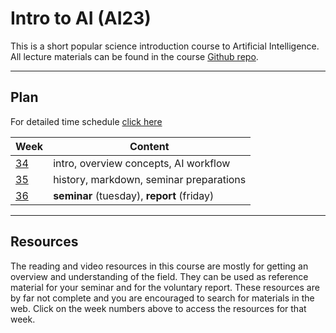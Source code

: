 # Intro to AI (AI23)

This is a short popular science introduction course to Artificial Intelligence. All lecture materials can be found in the course [Github repo](https://github.com/everyloop/AI-intro-AI23).

---
## Plan

For detailed time schedule [click here](https://www.ithsdistans.se/pluginfile.php/80993/mod_resource/content/0/Kursuppl%C3%A4gg.pdf)

| Week     | Content                                    |
| -------- | ------------------------------------------ |
| [34][w1] | intro, overview concepts, AI workflow      |
| [35][w2] | history, markdown, seminar preparations    |
| [36][w3] | **seminar** (tuesday), **report** (friday) |

[w1]: https://github.com/everyloop/AI-intro-AI23/blob/main/Resources/week1.md

[w2]: https://github.com/everyloop/AI-intro-AI23/blob/main/Resources/week2.md

[w3]: https://github.com/everyloop/AI-intro-AI23/blob/main/Resources/week3.md

---
## Resources

The reading and video resources in this course are mostly for getting an overview and understanding of the field. They can be used as reference material for your seminar and for the voluntary report. These resources are by far not complete and you are encouraged to search for materials in the web. Click on the week numbers above to access the resources for that week.
